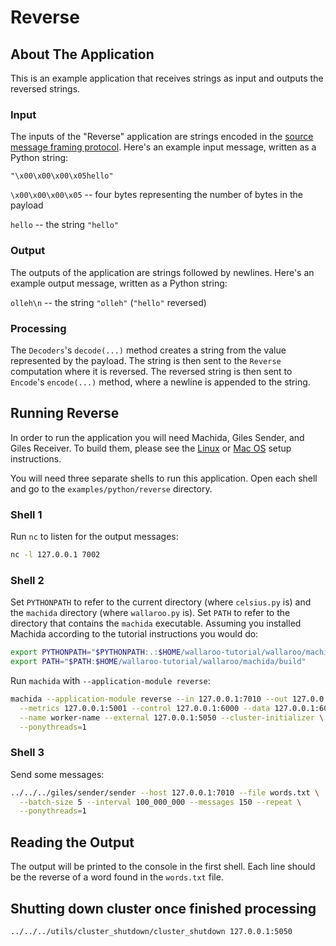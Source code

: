 # Reverse

## About The Application

This is an example application that receives strings as input and outputs the reversed strings.

### Input

The inputs of the "Reverse" application are strings encoded in the [source message framing protocol](/book/appendix/writing-your-own-feed.md#source-message-framing-protocol). Here's an example input message, written as a Python string:

```
"\x00\x00\x00\x05hello"
```

`\x00\x00\x00\x05` -- four bytes representing the number of bytes in the payload

`hello` -- the string `"hello"`

### Output

The outputs of the application are strings followed by newlines. Here's an example output message, written as a Python string:

`olleh\n` -- the string `"olleh"` (`"hello"` reversed)

### Processing

The `Decoders`'s `decode(...)` method creates a string from the value represented by the payload. The string is then sent to the `Reverse` computation where it is reversed. The reversed string is then sent to `Encode`'s `encode(...)` method, where a newline is appended to the string.

## Running Reverse

In order to run the application you will need Machida, Giles Sender, and Giles Receiver. To build them, please see the [Linux](/book/linux-setup.md) or [Mac OS](/book/macos-setup.md) setup instructions.

You will need three separate shells to run this application. Open each shell and go to the `examples/python/reverse` directory.

### Shell 1

Run `nc` to listen for the output messages:

```bash
nc -l 127.0.0.1 7002
```

### Shell 2

Set `PYTHONPATH` to refer to the current directory (where `celsius.py` is) and the `machida` directory (where `wallaroo.py` is). Set `PATH` to refer to the directory that contains the `machida` executable. Assuming you installed Machida according to the tutorial instructions you would do:

```bash
export PYTHONPATH="$PYTHONPATH:.:$HOME/wallaroo-tutorial/wallaroo/machida"
export PATH="$PATH:$HOME/wallaroo-tutorial/wallaroo/machida/build"
```

Run `machida` with `--application-module reverse`:

```bash
machida --application-module reverse --in 127.0.0.1:7010 --out 127.0.0.1:7002 \
  --metrics 127.0.0.1:5001 --control 127.0.0.1:6000 --data 127.0.0.1:6001 \
  --name worker-name --external 127.0.0.1:5050 --cluster-initializer \
  --ponythreads=1
```

### Shell 3

Send some messages:

```bash
../../../giles/sender/sender --host 127.0.0.1:7010 --file words.txt \
  --batch-size 5 --interval 100_000_000 --messages 150 --repeat \
  --ponythreads=1
```

## Reading the Output

The output will be printed to the console in the first shell. Each line should be the reverse of a word found in the `words.txt` file.

## Shutting down cluster once finished processing

```bash
../../../utils/cluster_shutdown/cluster_shutdown 127.0.0.1:5050
```
